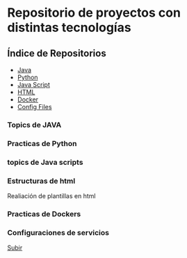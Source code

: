 <a name="top"></a>
# Repositorio de proyectos con distintas tecnologías

## Índice de Repositorios
* [Java](#opc1)
* [Python](#opc2)
* [Java Script](#opc3)
* [HTML](#opc4)
* [Docker](#opc5)
* [Config Files](#opc6)

<a nmae="opc1"></a>
### Topics de JAVA

<a nmae="opc2"></a>
### Practicas de Python

<a nmae="opc3"></a>
### topics de Java scripts

<a nmae="opc4"></a>
### Estructuras de html
Realiación de plantillas en html

<a nmae="opc5"></a>
### Practicas de Dockers

<a nmae="opc6"></a>
### Configuraciones de servicios 


[Subir](#top)
